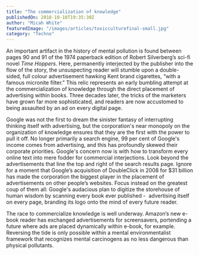 ```yaml
---
title: "The commercialization of knowledge"
publishedOn: 2018-10-10T19:35:30Z
author: "Micah White"
featuredImage: "/images/articles/toxicculturefinal-small.jpg"
category: "Techno"
---
```


An important artifact in the history of mental pollution is found between pages 90 and 91 of the 1974 paperback edition of Robert Silverberg’s sci-fi novel *Time Hoppers*. Here, permanently interjected by the publisher into the flow of the story, the unsuspecting reader will stumble upon a double-sided, full colour advertisement hawking Kent brand cigarettes, “with a famous micronite filter.” This relic represents an early bumbling attempt at the commercialization of knowledge through the direct placement of advertising within books. Three decades later, the tricks of the marketers have grown far more sophisticated, and readers are now accustomed to being assaulted by an ad on every digital page.

Google was not the first to dream the sinister fantasy of interrupting thinking itself with advertising, but the corporation's near monopoly on the organization of knowledge ensures that they are the first with the power to pull it off. No longer primarily a search engine, 99 per cent of Google's income comes from advertising, and this has profoundly skewed their corporate priorities. Google's concern now is with how to transform every online text into mere fodder for commercial interjections. Look beyond the advertisements that line the top and right of the search results page. Ignore for a moment that Google’s acquisition of DoubleClick in 2008 for $31 billion has made the corporation the biggest player in the placement of advertisements on other people’s websites. Focus instead on the greatest coup of them all: Google's audacious plan to digitize the storehouse of human wisdom by scanning every book ever published -  advertising itself on every page, branding its logo onto the mind of every future reader.

The race to commercialize knowledge is well underway. Amazon’s new e-book reader has exchanged advertisements for screensavers, portending a future where ads are placed dynamically within e-book, for example. Reversing the tide is only possible within a mental environmentalist framework that recognizes mental carcinogens as no less dangerous than physical pollutants.
